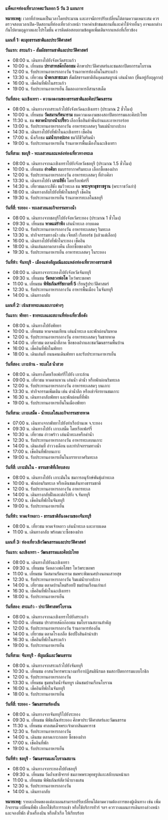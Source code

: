 **แพ็คเกจท่องเที่ยวภาคตะวันออก 5 วัน 3 แผนการ**

**หมายเหตุ:**  เวลาที่กำหนดเป็นเวลาโดยประมาณ และอาจมีการปรับเปลี่ยนได้ตามความเหมาะสม  ควรตรวจสอบเวลาเปิด-ปิดสถานที่ท่องเที่ยวล่วงหน้า  ราคาค่าเข้าชมสถานที่และค่าใช้จ่ายอื่นๆ อาจแตกต่างกันไปตามฤดูกาลและโปรโมชั่น  ควรติดต่อสอบถามข้อมูลเพิ่มเติมจากแหล่งที่เกี่ยวข้อง


**แผนที่ 1:  ตะลุยธรรมชาติและประวัติศาสตร์**

**วันแรก:  สระแก้ว -  สัมผัสธรรมชาติและประวัติศาสตร์**

* 08:00 น.  เดินทางไปยังจังหวัดสระแก้ว 
* 10:00 น.  เยี่ยมชม **ปราสาทสด๊กก๊อกธม**  ศึกษาประวัติศาสตร์และชมสถาปัตยกรรมโบราณ
* 12:00 น.  รับประทานอาหารกลางวัน  ร้านอาหารท้องถิ่นในสระแก้ว
* 13:30 น.  เที่ยวชม **น้ำตกเขาชะเมา**  สัมผัสธรรมชาติอันอุดมสมบูรณ์  เล่นน้ำตก (ขึ้นอยู่กับฤดูกาล)
* 16:00 น.  เช็คอินที่พักในสระแก้ว
* 19:00 น.  รับประทานอาหารเย็น  ลิ้มลองอาหารอีสานรสเด็ด


**วันที่สอง: ฉะเชิงเทรา -  ความงดงามของธรรมชาติและศิลปวัฒนธรรม**

* 08:00 น.  เดินทางจากสระแก้วไปยังจังหวัดฉะเชิงเทรา (ประมาณ 2 ชั่วโมง)
* 10:00 น.  เยี่ยมชม **วัดสมานรัตนาราม** ชมความงดงามของสถาปัตยกรรมและศิลปะไทย
* 11:30 น.  ชม **ตลาดน้ำบางน้ำเปรี้ยว**  เลือกซื้อสินค้าพื้นบ้านและอาหารอร่อย
* 13:00 น.  รับประทานอาหารกลางวัน  อาหารทะเลสดๆ  ริมแม่น้ำบางปะกง
* 14:30 น.  เดินทางไปยังที่พักในฉะเชิงเทรา  เช็คอิน
* 17:00 น.  นั่งเรือชม **แม่น้ำบางปะกง** ชมวิถีชีวิตริมน้ำ
* 19:00 น.  รับประทานอาหารเย็น  ร้านอาหารพื้นเมืองในฉะเชิงเทรา


**วันที่สาม: ชลบุรี -  ทะเลสวยและแหล่งท่องเที่ยวทางทะเล**

* 08:00 น.  เดินทางจากฉะเชิงเทราไปยังจังหวัดชลบุรี (ประมาณ 1.5 ชั่วโมง)
* 10:00 น.  เยี่ยมชม **อ่างศิลา**  ชมบรรยากาศริมทะเล  เลือกซื้อของฝาก
* 12:00 น.  รับประทานอาหารกลางวัน  อาหารทะเลสดๆ  ที่อ่างศิลา
* 13:30 น.  เดินทางไปยัง **เกาะสีชัง**  โดยเรือเฟอร์รี่
* 14:30 น.  เที่ยวชมเกาะสีชัง  ชมวิวทะเล  ชม **พระจุฑาธุชราชฐาน** (พระราชวังเก่า)
* 18:00 น.  เดินทางกลับไปยังที่พักในชลบุรี  เช็คอิน
* 19:30 น.  รับประทานอาหารเย็น  ร้านอาหารทะเลในชลบุรี


**วันที่สี่: ระยอง -  ทะเลสวยและกิจกรรมทางน้ำ**

* 08:00 น.  เดินทางจากชลบุรีไปยังจังหวัดระยอง (ประมาณ 1 ชั่วโมง)
* 09:30 น.  เยี่ยมชม **หาดแม่รำพึง**  เล่นน้ำทะเล  อาบแดด
* 12:00 น.  รับประทานอาหารกลางวัน  อาหารทะเลสดๆ  ริมทะเล
* 13:30 น.  ทำกิจกรรมทางน้ำ  เช่น  เจ็ทสกี  เรือยอร์ช (แล้วแต่เลือก)
* 16:00 น.  เดินทางไปยังที่พักในระยอง  เช็คอิน
* 18:00 น.  เดินเล่นตลาดกลางคืน  เลือกซื้อของฝาก
* 19:30 น.  รับประทานอาหารเย็น  อาหารทะเลสดๆ  ในระยอง


**วันที่ห้า: จันทบุรี -  เมืองแห่งอัญมณีและแหล่งท่องเที่ยวทางธรรมชาติ**

* 08:00 น.  เดินทางจากระยองไปยังจังหวัดจันทบุรี 
* 09:30 น.  เยี่ยมชม **วัดหลวงพ่อโต**  ไหว้พระขอพร
* 11:00 น.  เยี่ยมชม **พิพิธภัณฑ์รัชกาลที่ 5**  เรียนรู้ประวัติศาสตร์
* 12:30 น.  รับประทานอาหารกลางวัน  อาหารพื้นเมือง  ในจันทบุรี
* 14:00 น.  เดินทางกลับ


**แผนที่ 2:  เน้นชายทะเลและเกาะต่างๆ**

**วันแรก: พัทยา - ชายทะเลและสถานที่ท่องเที่ยวชื่อดัง**

* 08:00 น. เดินทางไปยังพัทยา 
* 10:00 น. เยี่ยมชม หาดจอมเทียน เล่นน้ำทะเล และพักผ่อนริมหาด
* 12:00 น. รับประทานอาหารกลางวัน อาหารทะเลสดๆ ริมชายหาด
* 14:00 น. เที่ยวชม ตลาดน้ำสี่ภาค ซื้อของฝากและชมวัฒนธรรมพื้นบ้าน
* 16:00 น. เช็คอินที่พักในพัทยา
* 18:00 น. เดินเล่นที่ ถนนคนเดินพัทยา และรับประทานอาหารเย็น
  
**วันที่สอง: เกาะล้าน - ทะเลใส น้ำสวย**

* 08:00 น. เดินทางโดยเรือเฟอร์รี่ไปยัง เกาะล้าน 
* 09:00 น. เที่ยวชม หาดตาแหวน เล่นน้ำ ดำน้ำ หรือพักผ่อนริมทะเล
* 12:00 น. รับประทานอาหารกลางวัน อาหารทะเลสดๆ บนเกาะ
* 13:30 น. ทำกิจกรรมเพิ่มเติม เช่น ดำน้ำลึก หรือเช่าจักรยานชมเกาะ
* 16:30 น. เดินทางกลับพัทยา และพักผ่อนที่ที่พัก
* 19:00 น. รับประทานอาหารเย็นในเมืองพัทยา

**วันที่สาม: เกาะเสม็ด - น้ำทะเลใสและกิจกรรมชายหาด**

* 07:00 น. เดินทางจากพัทยาไปยังท่าเรือบ้านเพ จ.ระยอง 
* 09:30 น. เดินทางไปยัง เกาะเสม็ด โดยเรือเฟอร์รี่
* 10:30 น. เที่ยวชม อ่าวพร้าว เล่นน้ำทะเลหรือดำน้ำ
* 12:30 น. รับประทานอาหารกลางวัน อาหารทะเลบนเกาะ
* 14:00 น. เดินเล่นที่ อ่าววงเดือน และทำกิจกรรมทางน้ำ
* 17:00 น. เช็คอินที่พักบนเกาะ
* 19:00 น. รับประทานอาหารเย็นในบรรยากาศริมทะเล

**วันที่สี่: เกาะมันใน - ธรรมชาติที่เงียบสงบ**

* 08:00 น. เดินทางไปยัง เกาะมันใน ชมการอนุรักษ์พันธุ์เต่าทะเล
* 10:00 น. พักผ่อนริมทะเล หรือเดินชมเส้นทางธรรมชาติ
* 12:00 น. รับประทานอาหารกลางวัน อาหารทะเล
* 14:00 น. เดินทางกลับฝั่งและต่อไปยัง จ.จันทบุรี
* 17:00 น. เช็คอินที่พักในจันทบุรี
* 19:00 น. รับประทานอาหารเย็น

**วันที่ห้า: หาดเจ้าหลาว - ธรรมชาติอันงดงามของจันทบุรี**

* 08:00 น. เที่ยวชม หาดเจ้าหลาว เล่นน้ำทะเล และอาบแดด
* 11:00 น. เดินทางกลับ พร้อมแวะซื้อของฝาก

**แผนที่ 3:  ท่องเที่ยวเชิงวัฒนธรรมและประวัติศาสตร์**

**วันแรก: ฉะเชิงเทรา - วัฒนธรรมและศิลปะไทย**

* 08:00 น. เดินทางไปยังฉะเชิงเทรา 
* 09:30 น. เยี่ยมชม วัดหลวงพ่อโสธร ไหว้พระขอพร
* 11:00 น. เยี่ยมชม วัดสมานรัตนาราม ชมพระพิฆเนศปางนอนเสวยสุข
* 12:30 น. รับประทานอาหารกลางวัน ริมแม่น้ำบางปะกง
* 14:00 น. เที่ยวชม ตลาดบ้านใหม่ร้อยปี ชมบ้านเรือนเก่าแก่
* 16:30 น. เช็คอินที่พักในฉะเชิงเทรา
* 18:00 น. รับประทานอาหารเย็น

**วันที่สอง: สระแก้ว - ประวัติศาสตร์โบราณ**

* 08:00 น. เดินทางจากฉะเชิงเทราไปยังสระแก้ว 
* 10:00 น. เยี่ยมชม ปราสาทสด๊กก๊อกธม ชมโบราณสถานสำคัญ
* 12:00 น. รับประทานอาหารกลางวัน ร้านอาหารท้องถิ่น
* 14:00 น. เที่ยวชม ตลาดโรงเกลือ ช้อปปิ้งสินค้านำเข้า
* 16:30 น. เช็คอินที่พักในสระแก้ว
* 19:00 น. รับประทานอาหารเย็น

**วันที่สาม: จันทบุรี - อัญมณีและวัฒนธรรม**

* 08:00 น. เดินทางจากสระแก้วไปยังจันทบุรี 
* 10:30 น. เยี่ยมชม อาสนวิหารพระนางมารีอาปฏิสนธินิรมล ชมสถาปัตยกรรมแบบโกธิก
* 12:00 น. รับประทานอาหารกลางวัน
* 13:30 น. เยี่ยมชม ชุมชนริมน้ำจันทบูร เดินชมบ้านเรือนโบราณ
* 16:00 น. เช็คอินที่พักในจันทบุรี
* 18:00 น. รับประทานอาหารเย็น

**วันที่สี่: ระยอง - วัฒนธรรมท้องถิ่น**

* 08:00 น. เดินทางจากจันทบุรีไปยังระยอง 
* 09:30 น. เยี่ยมชม พิพิธภัณฑ์ระยอง ศึกษาประวัติศาสตร์และวัฒนธรรม
* 11:30 น. เยี่ยมชม ศาลสมเด็จพระเจ้าตากสินมหาราช
* 12:30 น. รับประทานอาหารกลางวัน
* 14:00 น. เดินชม ตลาดเกาะกลอย ซื้อของฝาก
* 17:00 น. เช็คอินที่พัก
* 19:00 น. รับประทานอาหารเย็น

**วันที่ห้า: ชลบุรี - วัฒนธรรมและโบราณสถาน**

* 08:00 น. เดินทางจากระยองไปยังชลบุรี
* 09:30 น. เยี่ยมชม วัดถ้ำเขาชีจรรย์ ชมภาพพระพุทธรูปแกะสลักบนหน้าผา
* 11:00 น. เยี่ยมชม พิพิธภัณฑ์สัตว์น้ำบางแสน
* 12:30 น. รับประทานอาหารกลางวัน
* 14:00 น. เดินทางกลับ


**หมายเหตุ:**  รายละเอียดของแต่ละแผนสามารถปรับเปลี่ยนได้ตามความต้องการของผู้เดินทาง  เช่น  เพิ่มกิจกรรม  เปลี่ยนที่พัก  เลือกใช้บริการรถเช่า  หรือใช้บริการทัวร์  ฯลฯ  ควรวางแผนการเดินทางล่วงหน้าและจองที่พัก  ตั๋วเครื่องบิน  หรือตั๋วเรือ  ให้เรียบร้อย
